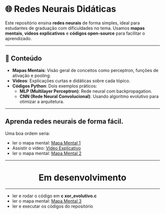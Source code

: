 <!DOCTYPE html>
<html lang="pt">
<head>
  <meta charset="UTF-8">
  <meta name="viewport" content="width=device-width, initial-scale=1.0">
</head>
<body>

  <h1>🌐 Redes Neurais Didáticas</h1>

  <p>Este repositório ensina <strong>redes neurais</strong> de forma simples, ideal para estudantes de graduação com dificuldades no tema. Usamos <strong>mapas mentais</strong>, <strong>vídeos explicativos</strong> e <strong>códigos open-source</strong> para facilitar o aprendizado.</p>

  <hr>

  <h2>📂 Conteúdo</h2>
  <ul>
    <li><strong>Mapas Mentais</strong>: Visão geral de conceitos como perceptron, funções de ativação e pooling.</li>
    <li><strong>Vídeos</strong>: Explicações curtas e didáticas sobre cada tópico.</li>
    <li><strong>Códigos Python</strong>: Dois exemplos práticos:
      <ul>
        <li><strong>MLP (Multilayer Perceptron)</strong>: Rede neural com backpropagation.</li>
        <li><strong>CNN (Rede Neural Convolucional)</strong>: Usando algoritmo evolutivo para otimizar a arquitetura.</li>
      </ul>
    </li>
  </ul>

  <hr>

  <h2>Aprenda redes neurais de forma fácil.</h2>
  <p>Uma boa ordem seria:</p>
  <ul>
    <li>ler o mapa mental: <a href="https://lucid.app/lucidspark/1f8b320c-8114-4349-af78-05ec1cfd20be/view">Mapa Mental 1</a></li>
    <li>Assistir o vídeo: <a href="https://www.youtube.com/watch?v=s4gL__IgWiA">Vídeo Explicativo</a></li>
    <li>ler o mapa mental: <a href="https://lucid.app/lucidspark/cbd1e0e0-43a7-4810-8b9a-b9566c6a480b/view">Mapa Mental 2</a></li>
  </ul>

  <hr>

  <h1 style="text-align: center;">Em desenvolvimento</h1>

  <hr>

  <ul>
    <li>ler e rodar o código em <strong>c xor_evolutivo.c</strong></li>
    <li>ler o mapa mental: <a href="https://lucid.app/lucidspark/f3e8ec48-df8b-4da1-be7c-dd8e545b22f0/view">Mapa Mental 3</a></li>
    <li>ler e executar os códigos do repositório</li>
  </ul>

</body>
</html>

